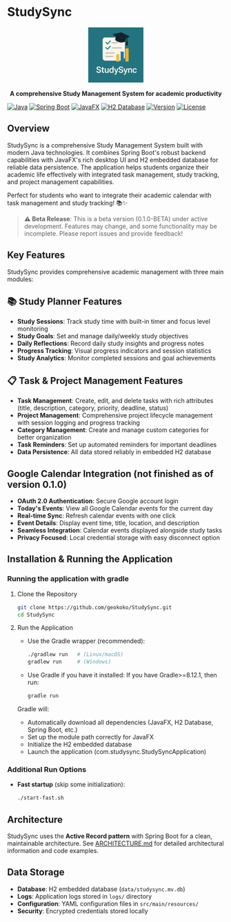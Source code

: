 # StudySync

<div align="center">
  <img src="icon.png" alt="StudySync Logo" width="128" height="128">
  
  **A comprehensive Study Management System for academic productivity**
</div>

[![Java](https://img.shields.io/badge/Java-21-orange.svg)](https://www.oracle.com/java/)
[![Spring Boot](https://img.shields.io/badge/Spring%20Boot-3.2.0-brightgreen.svg)](https://spring.io/projects/spring-boot)
[![JavaFX](https://img.shields.io/badge/JavaFX-21-blue.svg)](https://openjfx.io/)
[![H2 Database](https://img.shields.io/badge/Database-H2-blue.svg)](https://www.h2database.com/)
[![Version](https://img.shields.io/badge/Version-0.1.0--BETA-red.svg)](https://github.com/studysync/studysync/releases)
[![License](https://img.shields.io/badge/License-MIT-yellow.svg)](LICENSE)

## Overview

StudySync is a comprehensive Study Management System built with modern Java technologies. It combines Spring Boot's robust backend capabilities with JavaFX's rich desktop UI and H2 embedded database for reliable data persistence. The application helps students organize their academic life effectively with integrated task management, study tracking, and project management capabilities.

Perfect for students who want to integrate their academic calendar with task management and study tracking! 📚✨

> **⚠️ Beta Release**: This is a beta version (0.1.0-BETA) under active development. Features may change, and some functionality may be incomplete. Please report issues and provide feedback!

## Key Features

StudySync provides comprehensive academic management with three main modules:

## 📚 Study Planner Features
* **Study Sessions**: Track study time with built-in timer and focus level monitoring
* **Study Goals**: Set and manage daily/weekly study objectives  
* **Daily Reflections**: Record daily study insights and progress notes
* **Progress Tracking**: Visual progress indicators and session statistics
* **Study Analytics**: Monitor completed sessions and goal achievements

## 📋 Task & Project Management Features  
* **Task Management**: Create, edit, and delete tasks with rich attributes (title, description, category, priority, deadline, status)
* **Project Management**: Comprehensive project lifecycle management with session logging and progress tracking
* **Category Management**: Create and manage custom categories for better organization
* **Task Reminders**: Set up automated reminders for important deadlines
* **Data Persistence**: All data stored reliably in embedded H2 database

## Google Calendar Integration (**not** finished as of version 0.1.0)
* **OAuth 2.0 Authentication**: Secure Google account login
* **Today's Events**: View all Google Calendar events for the current day
* **Real-time Sync**: Refresh calendar events with one click
* **Event Details**: Display event time, title, location, and description
* **Seamless Integration**: Calendar events displayed alongside study tasks
* **Privacy Focused**: Local credential storage with easy disconnect option

## Installation & Running the Application

### Running the application with gradle

1. Clone the Repository
    ``` bash
    git clone https://github.com/geokoko/StudySync.git
    cd StudySync
    ```

2. Run the Application
    * Use the Gradle wrapper (recommended):
        ``` bash
        ./gradlew run   # (Linux/macOS)
        gradlew run     # (Windows)
        ```

    * Use Gradle if you have it installed:
        If you have Gradle>=8.12.1, then run:
        ``` bash
        gradle run
        ```

    Gradle will:
    * Automatically download all dependencies (JavaFX, H2 Database, Spring Boot, etc.)
    * Set up the module path correctly for JavaFX
    * Initialize the H2 embedded database
    * Launch the application (com.studysync.StudySyncApplication)

### Additional Run Options

* **Fast startup** (skip some initialization):
    ```bash
    ./start-fast.sh
    ```

## Architecture

StudySync uses the **Active Record pattern** with Spring Boot for a clean, maintainable architecture.
See [ARCHITECTURE.md](ARCHITECTURE.md) for detailed architectural information and code examples.

## Data Storage

* **Database**: H2 embedded database (`data/studysync.mv.db`)
* **Logs**: Application logs stored in `logs/` directory
* **Configuration**: YAML configuration files in `src/main/resources/`
* **Security**: Encrypted credentials stored locally
